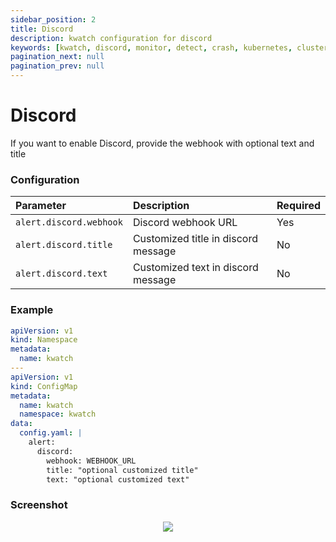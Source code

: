 ```yaml
---
sidebar_position: 2
title: Discord
description: kwatch configuration for discord
keywords: [kwatch, discord, monitor, detect, crash, kubernetes, cluster]
pagination_next: null
pagination_prev: null
---
```


# Discord

If you want to enable Discord, provide the webhook with optional text and title

### Configuration

| Parameter                |  Description                              | Required       |
|:-------------------------|:----------------------------------------- |:-------------- |
| `alert.discord.webhook`  |  Discord webhook URL                      | Yes            |
| `alert.discord.title`    |  Customized title in discord message      | No             |
| `alert.discord.text`     |  Customized text in discord message       | No             |


### Example

```yaml
apiVersion: v1
kind: Namespace
metadata:
  name: kwatch
---
apiVersion: v1
kind: ConfigMap
metadata:
  name: kwatch
  namespace: kwatch
data:
  config.yaml: |
    alert:
      discord:
        webhook: WEBHOOK_URL
        title: "optional customized title"
        text: "optional customized text"
```

### Screenshot

<p align="center">
    <img src="./../../img/discord.png" max-height="400px" />
</p>